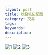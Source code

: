 ```yaml
---
layout: post
title: 炒股笔记配图
category: 交易
tags: 
keywords: 
description: 
---
```



![1](http://7xnlfe.com1.z0.glb.clouddn.com/20150630-000797.jpg)
![2](http://7xnlfe.com1.z0.glb.clouddn.com/20150630-002280.jpg)
![3](http://7xnlfe.com1.z0.glb.clouddn.com/20150630-60159.jpg)


